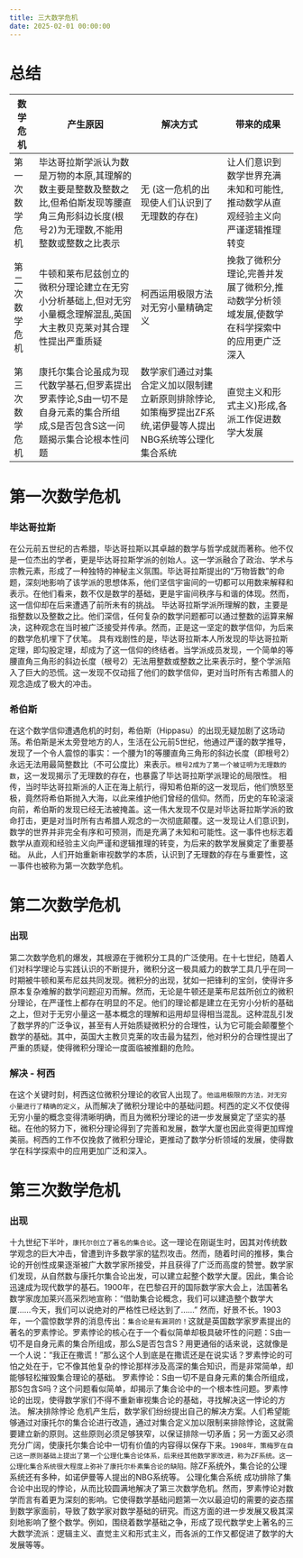 ```yaml
---
title: 三大数学危机
date: 2025-02-01 00:00:00
---
```


# 总结

| 数学危机 | 产生原因 | 解决方式 | 带来的成果 |
|---|---|---|---|
| 第一次数学危机 | 毕达哥拉斯学派认为数是万物的本原,其理解的数主要是整数及整数之比,但希伯斯发现等腰直角三角形斜边长度(根号2)为无理数,不能用整数或整数之比表示 | 无 (这一危机的出现使人们认识到了无理数的存在) | 让人们意识到数学世界充满未知和可能性,推动数学从直观经验主义向严谨逻辑推理转变 |
| 第二次数学危机 | 牛顿和莱布尼兹创立的微积分理论建立在无穷小分析基础上,但对无穷小量概念理解混乱,英国大主教贝克莱对其合理性提出严重质疑 | 柯西运用极限方法对无穷小量精确定义 | 挽救了微积分理论,完善并发展了微积分,推动数学分析领域发展,使数学在科学探索中的应用更广泛深入 |
| 第三次数学危机 | 康托尔集合论虽成为现代数学基石,但罗素提出罗素悖论,S由一切不是自身元素的集合所组成,S是否包含S这一问题揭示集合论根本性问题 | 数学家们通过对集合定义加以限制建立新原则排除悖论,如策梅罗提出ZF系统,诺伊曼等人提出NBG系统等公理化集合系统 | 直觉主义和形式主义)形成,各派工作促进数学大发展 |


<!--more-->


# 第一次数学危机
### 毕达哥拉斯
在公元前五世纪的古希腊，毕达哥拉斯以其卓越的数学与哲学成就而著称。他不仅是一位杰出的学者，更是毕达哥拉斯学派的创始人。这一学派融合了政治、学术与宗教元素，形成了一种独特的神秘主义氛围。毕达哥拉斯提出的“万物皆数”的命题，深刻地影响了该学派的思想体系，他们坚信宇宙间的一切都可以用数来解释和表示。在他们看来，数不仅是数学的基础，更是宇宙间秩序与和谐的体现。然而，这一信仰却在后来遭遇了前所未有的挑战。
毕达哥拉斯学派所理解的数，主要是指整数以及整数之比。他们深信，任何复杂的数学问题都可以通过整数的运算来解决，这种观念在当时被广泛接受并传承。然而，正是这一坚定的数学信仰，为后来的数学危机埋下了伏笔。
具有戏剧性的是，毕达哥拉斯本人所发现的毕达哥拉斯定理，即勾股定理，却成为了这一信仰的终结者。当学派成员发现，一个简单的等腰直角三角形的斜边长度（根号2）无法用整数或整数之比来表示时，整个学派陷入了巨大的恐慌。这一发现不仅动摇了他们的数学信仰，更对当时所有古希腊人的观念造成了极大的冲击。
### 希伯斯
在这个数学信仰遭遇危机的时刻，希伯斯（Hippasu）的出现无疑加剧了这场动荡。希伯斯是米太旁登地方的人，生活在公元前5世纪，他通过严谨的数学推导，发现了一个令人震惊的事实：一个腰为1的等腰直角三角形的斜边长度（即根号2）永远无法用最简整数比（不可公度比）来表示。`根号2成为了第一个被证明为无理数的数`，这一发现揭示了无理数的存在，也暴露了毕达哥拉斯学派理论的局限性。
相传，当时毕达哥拉斯派的人正在海上航行，得知希伯斯的这一发现后，他们愤怒至极，竟然将希伯斯抛入大海，以此来维护他们曾经的信仰。然而，历史的车轮滚滚向前，希伯斯的发现已经无法被掩盖。这一伟大发现不仅是对毕达哥拉斯学派的致命打击，更是对当时所有古希腊人观念的一次彻底颠覆。这一发现让人们意识到，数学的世界并非完全有序和可预测，而是充满了未知和可能性。这一事件也标志着数学从直观和经验主义向严谨和逻辑推理的转变，为后来的数学发展奠定了重要基础。
从此，人们开始重新审视数学的本质，认识到了无理数的存在与重要性，这一事件也被称为第一次数学危机。


# 第二次数学危机
### 出现
第二次数学危机的爆发，其根源在于微积分工具的广泛使用。在十七世纪，随着人们对科学理论与实践认识的不断提升，微积分这一极具威力的数学工具几乎在同一时期被牛顿和莱布尼兹共同发现。微积分的出现，犹如一把锋利的宝剑，使得许多原本复杂难解的数学问题迎刃而解。然而，无论是牛顿还是莱布尼兹所创立的微积分理论，在严谨性上都存在明显的不足。他们的理论都是建立在无穷小分析的基础之上，但对于无穷小量这一基本概念的理解和运用却显得相当混乱。这种混乱引发了数学界的广泛争议，甚至有人开始质疑微积分的合理性，认为它可能会颠覆整个数学的基础。其中，英国大主教贝克莱的攻击最为猛烈，他对积分的合理性提出了严重的质疑，使得微积分理论一度面临被推翻的危险。
### 解决 - 柯西
在这个关键时刻，柯西这位微积分理论的收官人出现了。`他运用极限的方法，对无穷小量进行了精确的定义`，从而解决了微积分理论中的基础问题。柯西的定义不仅使得无穷小量的概念变得清晰明确，而且为微积分理论的进一步发展奠定了坚实的基础。在他的努力下，微积分理论得到了完善和发展，数学大厦也因此变得更加辉煌美丽。柯西的工作不仅挽救了微积分理论，更推动了数学分析领域的发展，使得数学在科学探索中的应用更加广泛和深入。


# 第三次数学危机
### 出现
十九世纪下半叶，`康托尔创立了著名的集合论`。这一理论在刚诞生时，因其对传统数学观念的巨大冲击，曾遭到许多数学家的猛烈攻击。然而，随着时间的推移，集合论的开创性成果逐渐被广大数学家所接受，并且获得了广泛而高度的赞誉。数学家们发现，从自然数与康托尔集合论出发，可以建立起整个数学大厦。因此，集合论迅速成为现代数学的基石。1900年，在巴黎召开的国际数学家大会上，法国著名数学家庞加莱兴高采烈地宣称：“借助集合论概念，我们可以建造整个数学大厦……今天，我们可以说绝对的严格性已经达到了……”
然而，好景不长。1903年，一个震惊数学界的消息传出：`集合论是有漏洞的！`这就是英国数学家罗素提出的著名的罗素悖论。罗素悖论的核心在于一个看似简单却极具破坏性的问题：S由一切不是自身元素的集合所组成，那么S是否包含S？用更通俗的话来说，这就像是一个人说：“我正在撒谎！”那么这个人到底是在撒谎还是在说实话？罗素悖论的可怕之处在于，它不像其他复杂的悖论那样涉及高深的集合知识，而是非常简单，却能够轻松摧毁集合理论的基础。
罗素悖论：S由一切不是自身元素的集合所组成，那S包含S吗？这个问题看似简单，却揭示了集合论中的一个根本性问题。罗素悖论的出现，使得数学家们不得不重新审视集合论的基础，寻找解决这一悖论的方法。
解决排除悖论
危机产生后，数学家们纷纷提出自己的解决方案。人们希望能够通过对康托尔的集合论进行改造，通过对集合定义加以限制来排除悖论，这就需要建立新的原则。这些原则必须足够狭窄，以保证排除一切矛盾；另一方面又必须充分广阔，使康托尔集合论中一切有价值的内容得以保存下来。`1908年，策梅罗在自己这一原则基础上提出了第一个公理化集合论体系，后来经其他数学家改进，称为ZF系统。这一公理化集合系统很大程度上弥补了康托尔朴素集合论的缺陷。`除ZF系统外，集合论的公理系统还有多种，如诺伊曼等人提出的NBG系统等。
公理化集合系统
成功排除了集合论中出现的悖论，从而比较圆满地解决了第三次数学危机。然而，罗素悖论对数学而言有着更为深刻的影响。它使得数学基础问题第一次以最迫切的需要的姿态摆到数学家面前，导致了数学家对数学基础的研究。而这方面的进一步发展又极其深刻地影响了整个数学。例如，围绕着数学基础之争，形成了现代数学史上著名的三大数学流派：逻辑主义、直觉主义和形式主义，而各派的工作又都促进了数学的大发展等等。

